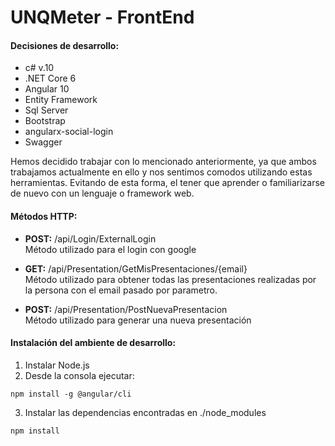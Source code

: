 # UNQMeter - FrontEnd
<h4>Decisiones de desarrollo:</h4> 

* c# v.10
* .NET Core 6
* Angular 10
* Entity Framework
* Sql Server
* Bootstrap
* angularx-social-login
* Swagger

Hemos decidido trabajar con lo mencionado anteriormente, ya que ambos trabajamos actualmente en ello y nos sentimos comodos utilizando estas herramientas. Evitando de esta forma, el tener que aprender o familiarizarse de nuevo con un lenguaje o framework web. 


<h4>Métodos HTTP:</h4> 

* <b>POST:</b> /api/Login/ExternalLogin <br>
Método utilizado para el login con google

* <b>GET:</b> /api/Presentation/GetMisPresentaciones/{email} <br>
Método utilizado para obtener todas las presentaciones realizadas por la persona con el email pasado por parametro.

* <b>POST:</b> /api/Presentation/PostNuevaPresentacion <br>
Método utilizado para generar una nueva presentación

<h4>Instalación del ambiente de desarrollo:</h4>

1. Instalar Node.js
2. Desde la consola ejecutar:
```
npm install -g @angular/cli
```
3. Instalar las dependencias encontradas en ./node_modules
```
npm install
```
